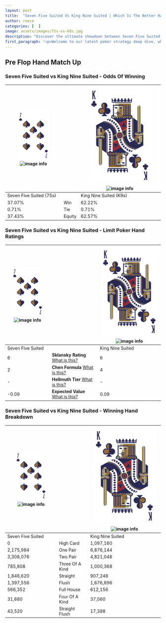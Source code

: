 ```yaml
---
layout: post
title:  "Seven Five Suited Vs King Nine Suited | Which Is The Better Hand In Poker? A Complete Guide"
author: reece
categories: [  ]
image: assets/images/75s-vs-k9s.jpg
description: "Discover the ultimate showdown between Seven Five Suited and King Nine Suited in poker! Uncover the odds, strategies, and scenarios where one hand triumphs over the other. Get ready to up your poker game with this thrilling analysis."
first_paragraph: "<p>Welcome to our latest poker strategy deep dive, where we're pitting two distinct hands against each other in a high-stakes showdown: Seven Five Suited vs King Nine Suited.</p><p>In the dynamic world of poker, every decision counts, and knowing which hand holds the upper hand is key to your success at the table.</p><p>In this article, we'll dissect these two hands, explore the scenarios where one dominates the other, and equip you with the knowledge to make strategic choices that can tip the odds in your favor.</p><p>Get ready to unravel the intriguing dynamics of these poker hands and elevate your game to new heights.</p>"
---
```




[comment]: # (sp0)

## Pre Flop Hand Match Up

<div class="table hand-ratings" markdown="1"> 



### Seven Five Suited vs King Nine Suited - Odds Of Winning


    
| ![image info](assets/images/hand1/7.png) ![image info](assets/images/hand1/5s.png) |  | ![image info](assets/images/hand2/K.png) ![image info](assets/images/hand2/9s.png) |
| -------- | -------- | -------- |
| Seven Five Suited (75s) |  | King Nine Suited (K9s) |
| 37.07% | Win | 62.22% |
| 0.71% | Tie | 0.71% |
| 37.43% | Equity | 62.57% |




[comment]: # (sp1)



### Seven Five Suited vs King Nine Suited - Limit Poker Hand Ratings


    
| ![image info](assets/images/hand1/7.png) ![image info](assets/images/hand1/5s.png) |  | ![image info](assets/images/hand2/K.png) ![image info](assets/images/hand2/9s.png) |
| -------- | -------- | -------- |
| Seven Five Suited |  | King Nine Suited |
| 6 | **Sklansky Rating** [What is this?](/sklansky-rating-explained) | 6 |
| 2 | **Chen Formula** [What is this?](/chen-formula-explained) | 4 |
| - | **Hellmuth Tier** [What is this?](/Hellmuth-tier-explained) | - |
| -0.09 | **Expected Value** [What is this?](/expected-value-explained) | 0.09 |




[comment]: # (sp2)



### Seven Five Suited vs King Nine Suited - Winning Hand Breakdown


    
| ![image info](assets/images/hand1/7.png) ![image info](assets/images/hand1/5s.png) |  | ![image info](assets/images/hand2/K.png) ![image info](assets/images/hand2/9s.png) |
| -------- | -------- | -------- |
| Seven Five Suited |  | King Nine Suited |
| 0 | High Card | 1,097,160 |
| 2,175,984 | One Pair | 6,876,144 |
| 3,308,076 | Two Pair | 4,821,048 |
| 785,808 | Three Of A Kind | 1,000,368 |
| 1,846,620 | Straight | 907,248 |
| 1,397,556 | Flush | 1,676,896 |
| 566,352 | Full House | 612,156 |
| 31,680 | Four Of A Kind | 37,060 |
| 43,520 | Straight Flush | 17,388 |




[comment]: # (sp3)



</div>

[comment]: # (sp4)



[comment]: # (sp5)


